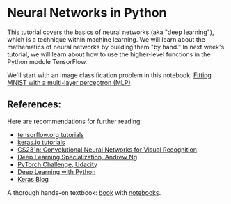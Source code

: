 # Neural Networks in Python

This tutorial covers the basics of neural networks (aka "deep learning"), which is a technique within machine learning. We will learn about the mathematics of neural networks by building them "by hand." In next week's tutorial, we will learn about how to use the higher-level functions in the Python module TensorFlow. 

We'll start with an image classification problem in this notebook: 
[Fitting MNIST with a multi-layer perceptron (MLP)](01_introduction_mlp.ipynb)


## __References:__

Here are recommendations for further reading:

- [tensorflow.org tutorials](https://www.tensorflow.org/tutorials)
- [keras.io tutorials](https://keras.io/examples/)
- [CS231n: Convolutional Neural Networks for Visual Recognition](http://cs231n.stanford.edu/)
- [Deep Learning Specialization, Andrew Ng](https://www.coursera.org/specializations/deep-learning?utm_source=deeplearningai&utm_medium=institutions&utm_campaign=WebsiteCoursesDLSTopButton)
- [PyTorch Challenge, Udacity](https://www.udacity.com/facebook-pytorch-scholarship)
- [Deep Learning with Python](https://www.amazon.com/Deep-Learning-Python-Francois-Chollet/dp/1617294438)
- [Keras Blog](https://blog.keras.io/)


A thorough hands-on textbook: [book](https://www.oreilly.com/library/view/hands-on-machine-learning/9781492032632/) with [notebooks](https://github.com/ageron/handson-ml2).
